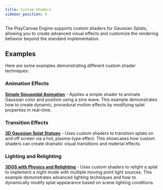```yaml
---
title: Custom Shaders
sidebar_position: 4
---
```


The PlayCanvas Engine supports custom shaders for Gaussian Splats, allowing you to create advanced visual effects and customize the rendering behavior beyond the standard implementation.

## Examples

Here are some examples demonstrating different custom shader techniques:

### Animation Effects

[**Simple Sinusoidal Animation**](https://playcanvas.github.io/#/gaussian-splatting/multi-splat) - Applies a simple shader to animate Gaussian color and position using a sine wave. This example demonstrates how to create dynamic, procedural motion effects by modifying splat properties in real-time.

### Transition Effects

[**3D Gaussian Splat Statues**](https://playcanvas.com/project/1224723/overview/3d-gaussian-splat-statues) - Uses custom shaders to transition splats on and off screen via a hot, plasma-type effect. This showcases how custom shaders can create dramatic visual transitions and material effects.

### Lighting and Relighting

[**3DGS with Physics and Relighting**](https://playcanvas.com/project/1358087/overview/3dgs-with-physics-and-relighting) - Uses custom shaders to relight a splat to implement a night mode with multiple moving point light sources. This example demonstrates advanced lighting techniques and how to dynamically modify splat appearance based on scene lighting conditions.
